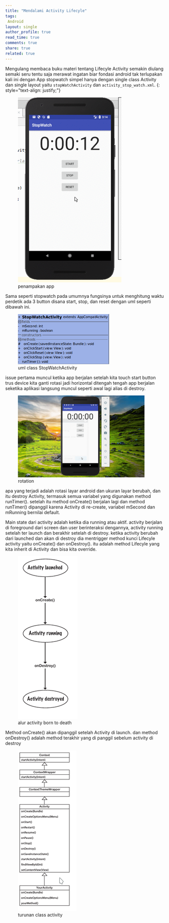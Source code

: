```yaml
---
title: "Mendalami Activity Lifecyle"
tags:
 Android
layout: single
author_profile: true
read_time: true
comments: true
share: true
related: true
---
```


Mengulang membaca buku materi tentang Lifecyle Activity semakin diulang semaki seru tentu saja merawat ingatan biar fondasi android tak terlupakan kali ini dengan App stopwatch simpel hanya dengan single  class Activity dan single layout yaitu `stopWatchActivity` dan `activity_stop_watch.xml`.
{: style="text-align: justify;"}

<figure style="width:400px" class="align-center">
<img src="/images/stopwatch.gif">
<figcaption>penampakan app</figcaption>
</figure>

Sama seperti stopwatch pada umumnya fungsinya untuk menghitung waktu perdetik ada 3 button disana start, stop, dan reset dengan uml seperti dibawah ini.

<figure style="width:400px" class="align-center">
<img src="/images/StopWatchActiviy.png">
<figcaption>uml class StopWatchActivity</figcaption>
</figure>

issue pertama muncul ketika app berjalan setelah kita touch start button trus device kita ganti rotasi jadi horizontal ditengah tengah app berjalan seketika aplikasi langsung muncul seperti awal lagi alias di destroy.
<figure style="width:400px" class="align-center">
<img src="/images/rotationStp.gif">
<figcaption>rotation</figcaption>
</figure>

apa yang terjadi adalah rotasi layar android dan ukuran layar berubah, dan itu destroy Activity, termasuk semua variabel yang digunakan method runTimer(). setelah itu method onCreate() berjalan lagi dan method runTimer() dipanggil karena Activity di re-create, variabel mSecond dan mRunning bernilai default.

Main state dari activity adalah ketika dia running atau aktif. activity berjalan di foreground dari screen dan user berinteraksi dengannya, activity running setelah ter launch dan berakhir setelah di destroy. ketika activity berubah dari launched dan akan di destroy dia mentrigger method kunci Lifecyle activity yaitu onCreate() dan onDestroy(). itu adalah method Lifecyle yang kita inherit di Activity dan bisa kita override.
<figure style="width:200px" class="align-center">
<img src="/images/activitylaunchstp.png">
<figcaption>alur activity born to death</figcaption>
</figure>

Method onCreate() akan dipanggil setelah Activity di launch. dan method onDestroy() adalah method terakhir yang di panggil sebelum activity di destroy
<figure style="width:300px" class="align-center">
<img src="/images/inheritstp.png">
<figcaption>turunan class activity</figcaption>
</figure>
